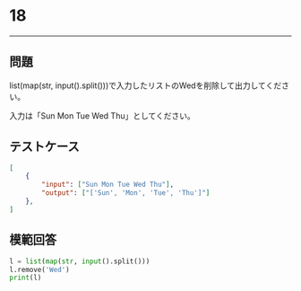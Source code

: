 # 18

---
## 問題

list(map(str, input().split()))で入力したリストのWedを削除して出力してください。

入力は「Sun Mon Tue Wed Thu」としてください。
## テストケース

```json
[
	{
		"input": ["Sun Mon Tue Wed Thu"],
		"output": ["['Sun', 'Mon', 'Tue', 'Thu']"]
  	},
]
```

## 模範回答
```python
l = list(map(str, input().split()))
l.remove('Wed')
print(l)
```